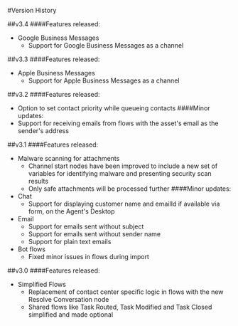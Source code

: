 #Version History

##v3.4
####Features released:
- Google Business Messages
    - Support for Google Business Messages as a channel

##v3.3
####Features released:
- Apple Business Messages
    - Support for Apple Business Messages as a channel

##v3.2
####Features released:
- Option to set contact priority while queueing contacts
  ####Minor updates:
- Support for receiving emails from flows with the asset's email as the sender's address

##v3.1
####Features released:
- Malware scanning for attachments
    - Channel start nodes have been improved to include a new set of variables for identifying malware and presenting security scan results
    - Only safe attachments will be processed further
      ####Minor updates:
- Chat
    - Support for displaying customer name and emailId if available via form, on the Agent's Desktop
- Email
    - Support for emails sent without subject
    - Support for emails sent without sender name
    - Support for plain text emails
- Bot flows
    - Fixed minor issues in flows during import

##v3.0
####Features released:
- Simplified Flows
    - Replacement of contact center specific logic in flows with the new Resolve Conversation node
    - Shared flows like Task Routed, Task Modified and Task Closed simplified and made optional
